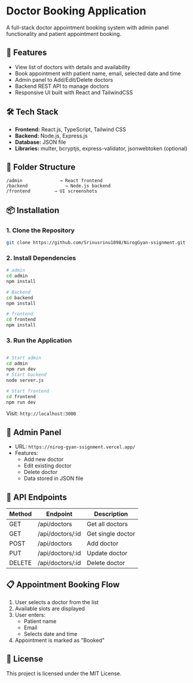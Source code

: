 # Doctor Booking Application

A full-stack doctor appointment booking system with admin panel functionality and patient appointment booking.

## 🚀 Features

- View list of doctors with details and availability
- Book appointment with patient name, email, selected date and time
- Admin panel to Add/Edit/Delete doctors
- Backend REST API to manage doctors
- Responsive UI built with React and TailwindCSS

## 🛠️ Tech Stack

- **Frontend:** React.js, TypeScript, Tailwind CSS
- **Backend:** Node.js, Express.js
- **Database:** JSON file
- **Libraries:** multer, bcryptjs, express-validator, jsonwebtoken (optional)

## 📁 Folder Structure

```
/admin              → React frontend
/backend              → Node.js backend
/frontend         → UI screenshots
```

## 📦 Installation

### 1. Clone the Repository

```bash
git clone https://github.com/Srinusrinu1098/NirogGyan-ssignment.git

```

### 2. Install Dependencies

```bash
# admin
cd admin
npm install

# Backend
cd backend
npm install

# frontend
cd frontend
npm install
```

### 3. Run the Application

```bash

# Start admin
cd admin
npm run dev
# Start backend
node server.js

# Start frontend
cd frontend
npm run dev
```

Visit: `http://localhost:3000`

## 🔐 Admin Panel

- URL: `https://nirog-gyan-ssignment.vercel.app/`
- Features:
  - Add new doctor
  - Edit existing doctor
  - Delete doctor
  - Data stored in JSON file

## 🧠 API Endpoints

| Method | Endpoint         | Description       |
| ------ | ---------------- | ----------------- |
| GET    | /api/doctors     | Get all doctors   |
| GET    | /api/doctors/:id | Get single doctor |
| POST   | /api/doctors     | Add doctor        |
| PUT    | /api/doctors/:id | Update doctor     |
| DELETE | /api/doctors/:id | Delete doctor     |

## 📋 Appointment Booking Flow

1. User selects a doctor from the list
2. Available slots are displayed
3. User enters:
   - Patient name
   - Email
   - Selects date and time
4. Appointment is marked as "Booked"



## 📝 License

This project is licensed under the MIT License.
